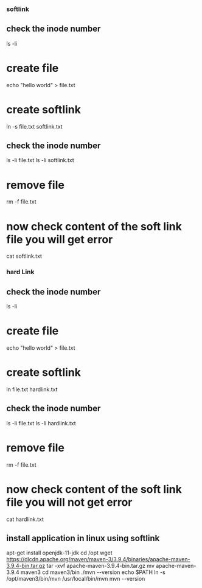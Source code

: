 ### softlink ###

## check the inode number ##
ls -li
# create file
echo "hello world" > file.txt
# create softlink
ln -s file.txt softlink.txt
## check the inode number ##
ls -li file.txt
ls -li softlink.txt
# remove file
rm -f file.txt
# now check content of the soft link file you will get error
cat softlink.txt



### hard Link ###
## check the inode number ##
ls -li
# create file
echo "hello world" > file.txt
# create softlink
ln file.txt hardlink.txt
## check the inode number ##
ls -li file.txt
ls -li hardlink.txt
# remove file
rm -f file.txt
# now check content of the soft link file you will not get error
cat hardlink.txt


## install application in linux using softlink ##
apt-get install openjdk-11-jdk
cd /opt
wget https://dlcdn.apache.org/maven/maven-3/3.9.4/binaries/apache-maven-3.9.4-bin.tar.gz
tar -xvf apache-maven-3.9.4-bin.tar.gz
mv apache-maven-3.9.4 maven3
cd maven3/bin
./mvn --version
echo $PATH
ln -s /opt/maven3/bin/mvn /usr/local/bin/mvn
mvn --version